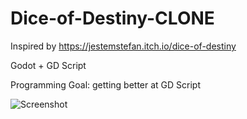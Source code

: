 # Dice-of-Destiny-CLONE

Inspired by https://jestemstefan.itch.io/dice-of-destiny

Godot + GD Script

Programming Goal: getting better at GD Script

![Screenshot](https://github.com/10Tone/Dice-of-Destiny-CLONE/assets/69433105/9a32e21e-65be-4744-87d1-a44edcb816af)

